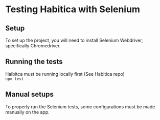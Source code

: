 # Testing Habitica with Selenium

## Setup
To set up the project, you will need to install Selenium Webdriver, specifically Chromedriver.

## Running the tests
Haibitca must be running locally first (See Habitica repo)\
`npm test`

## Manual setups
To properly run the Selenium tests, some configurations must be made manually on the app.